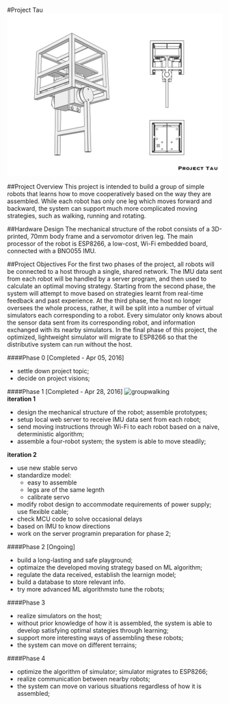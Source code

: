 #Project Tau
![blueprint](https://github.com/Q1an/Project-Tau/raw/master/source/Phase1_White.001.w.caption.jpg)

##Project Overview
This project is intended to build a group of simple robots that learns how to move cooperatively based on the way they are assembled. While each robot has only one leg which moves forward and backward, the system can support much more complicated moving strategies, such as walking, running and rotating.  

##Hardware Design
The mechanical structure of the robot consists of a 3D-printed, 70mm body frame and a servomotor driven leg. The main processor of the robot is ESP8266, a low-cost, Wi-Fi embedded board, connected with a BNO055 IMU. 

##Project Objectives
For the first two phases of the project, all robots will be connected to a host through a single, shared network. The IMU data sent from each robot will be handled by a server program, and then used to calculate an optimal moving strategy. Starting from the second phase, the system will attempt to move based on strategies learnt from real-time feedback and past experience. At the third phase, the host no longer oversees the whole process, rather, it will be split into a number of virtual simulators each corresponding to a robot. Every simulator only knows about the sensor data sent from its corresponding robot, and information exchanged with its nearby simulators. In the final phase of this project, the optimized, lightweight simulator will migrate to ESP8266 so that the distributive system can run without the host. 

####Phase 0 [Completed - Apr 05, 2016]

- settle down project topic;
- decide on project visions;

####Phase 1  [Completed - Apr 28, 2016]
![groupwalking](https://github.com/Q1an/Project-Tau/raw/master/source/walk.gif)   
**iteration 1**   

- design the mechanical structure of the robot; assemble prototypes;  
- setup local web server to receive IMU data sent from each robot;   
- send moving instructions through Wi-Fi to each robot based on a naive, deterministic algorithm;
- assemble a four-robot system; the system is able to move steadily;   

**iteration 2**

- use new stable servo
- standardize model:
	- easy to assemble
	- legs are of the same legnth
	- calibrate servo
- modify robot design to accommodate requirements of power supply; use flexible cable;
- check MCU code to solve occasional delays
- based on IMU to know directions
- work on the server programin preparation for phase 2; 


####Phase 2  [Ongoing]

- build a long-lasting and safe playground;
- optimaize the developed moving strategy based on ML algorithm;
- regulate the data received, establish the learnign model;
- build a database to store relevant info.
- try more advanced ML algorithmsto tune the robots;


####Phase 3

- realize simulators on the host;
- without prior knowledge of how it is assembled, the system is able to develop satisfying optimal stategies through learning; 
- support more interesting ways of assembling these robots;
- the system can move on different terrains;

####Phase 4

- optimize the algorithm of simulator; simulator migrates to ESP8266;
- realize communication between nearby robots;
- the system can move on various situations regardless of how it is assembled;

